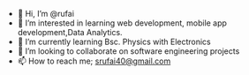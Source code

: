 - 👋 Hi, I’m @rufai
- 👀 I’m interested in learning web development, mobile app development,Data Analytics.
- 🌱 I’m currently learning Bsc. Physics with Electronics 
- 💞️ I’m looking to collaborate on software engineering projects
- 📫 How to reach me; srufai40@gmail.com

<!---
Sruf1/Sruf1 is a ✨ special ✨ repository because its `README.md` (this file) appears on your GitHub profile.
You can click the Preview link to take a look at your changes.
--->
